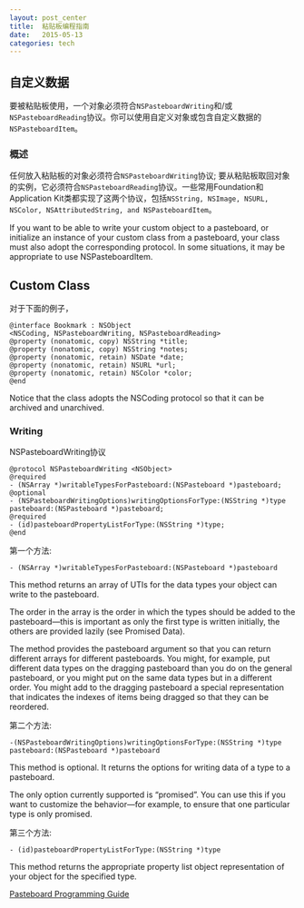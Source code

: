 ```yaml
---
layout: post_center
title:  粘贴板编程指南
date:   2015-05-13 
categories: tech
---
```




## 自定义数据

要被粘贴板使用，一个对象必须符合`NSPasteboardWriting`和/或`NSPasteboardReading`协议。你可以使用自定义对象或包含自定义数据的`NSPasteboardItem`。

### 概述

任何放入粘贴板的对象必须符合`NSPasteboardWriting`协议; 要从粘贴板取回对象的实例，它必须符合`NSPasteboardReading`协议。一些常用Foundation和Application Kit类都实现了这两个协议，包括`NSString, NSImage, NSURL, NSColor, NSAttributedString, and NSPasteboardItem`。  

If you want to be able to write your custom object to a pasteboard, or initialize an instance of your custom class from a pasteboard, your class must also adopt the corresponding protocol. In some situations, it may be appropriate to use NSPasteboardItem.  

## Custom Class  

对于下面的例子，  

	@interface Bookmark : NSObject 
	<NSCoding, NSPasteboardWriting, NSPasteboardReading>
	@property (nonatomic, copy) NSString *title;
	@property (nonatomic, copy) NSString *notes;
	@property (nonatomic, retain) NSDate *date;
	@property (nonatomic, retain) NSURL *url;
	@property (nonatomic, retain) NSColor *color;
	@end


Notice that the class adopts the NSCoding protocol so that it can be archived and unarchived.



### Writing  
NSPasteboardWriting协议  


	@protocol NSPasteboardWriting <NSObject>
	@required
	- (NSArray *)writableTypesForPasteboard:(NSPasteboard *)pasteboard;
	@optional
	- (NSPasteboardWritingOptions)writingOptionsForType:(NSString *)type pasteboard:(NSPasteboard *)pasteboard;
	@required
	- (id)pasteboardPropertyListForType:(NSString *)type;
	@end

第一个方法:  

	- (NSArray *)writableTypesForPasteboard:(NSPasteboard *)pasteboard

This method returns an array of UTIs for the data types your object can write to the pasteboard.  

The order in the array is the order in which the types should be added to the pasteboard—this is important as only the first type is written initially, the others are provided lazily (see Promised Data).  

The method provides the pasteboard argument so that you can return different arrays for different pasteboards. You might, for example, put different data types on the dragging pasteboard than you do on the general pasteboard, or you might put on the same data types but in a different order. You might add to the dragging pasteboard a special representation that indicates the indexes of items being dragged so that they can be reordered.


第二个方法: 

	-(NSPasteboardWritingOptions)writingOptionsForType:(NSString *)type pasteboard:(NSPasteboard *)pasteboard  
	
This method is optional. It returns the options for writing data of a type to a pasteboard.

The only option currently supported is “promised”. You can use this if you want to customize the behavior—for example, to ensure that one particular type is only promised.  

第三个方法: 

	- (id)pasteboardPropertyListForType:(NSString *)type

This method returns the appropriate property list object representation of your object for the specified type.










































[Pasteboard Programming Guide
](https://developer.apple.com/library/mac/documentation/Cocoa/Conceptual/PasteboardGuide106/Articles/pbCustom.html) 
